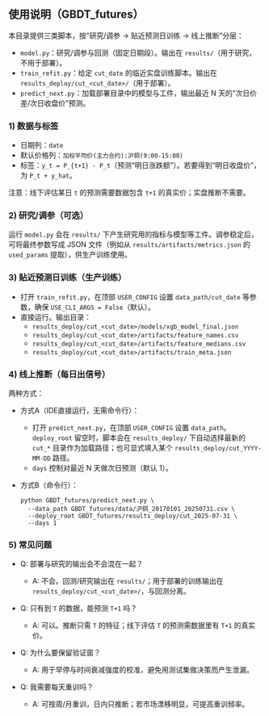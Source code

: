## 使用说明（GBDT_futures）

本目录提供三类脚本，按“研究/调参 → 贴近预测日训练 → 线上推断”分层：

- `model.py`：研究/调参与回测（固定日期段）。输出在 `results/`（用于研究，不用于部署）。
- `train_refit.py`：给定 `cut_date` 的临近实盘训练脚本。输出在 `results_deploy/cut_<cut_date>/`（用于部署）。
- `predict_next.py`：加载部署目录中的模型与工件，输出最近 N 天的“次日价差/次日收盘价”预测。

### 1) 数据与标签

- 日期列：`date`
- 默认价格列：`加权平均价(主力合约):沪铜(9:00-15:00)`
- 标签：`y_t = P_{t+1} - P_t`（预测“明日涨跌额”）。若要得到“明日收盘价”，为 `P_t + y_hat`。

注意：线下评估某日 `t` 的预测需要数据包含 `t+1` 的真实价；实盘推断不需要。

### 2) 研究/调参（可选）

运行 `model.py` 会在 `results/` 下产生研究用的指标与模型等工件。调参稳定后，可将最终参数写成 JSON 文件（例如从 `results/artifacts/metrics.json` 的 `used_params` 提取），供生产训练使用。

### 3) 贴近预测日训练（生产训练）

- 打开 `train_refit.py`，在顶部 `USER_CONFIG` 设置 `data_path/cut_date` 等参数，确保 `USE_CLI_ARGS = False`（默认）。
- 直接运行。输出目录：
    - `results_deploy/cut_<cut_date>/models/xgb_model_final.json`
    - `results_deploy/cut_<cut_date>/artifacts/feature_names.csv`
    - `results_deploy/cut_<cut_date>/artifacts/feature_medians.csv`
    - `results_deploy/cut_<cut_date>/artifacts/train_meta.json`



### 4) 线上推断（每日出信号）

两种方式：

- 方式A（IDE直接运行，无需命令行）：
  - 打开 `predict_next.py`，在顶部 `USER_CONFIG` 设置 `data_path`。`deploy_root` 留空时，脚本会在 `results_deploy/` 下自动选择最新的 `cut_*` 目录作为加载路径；也可显式填入某个 `results_deploy/cut_YYYY-MM-DD` 路径。
  - `days` 控制对最近 N 天做次日预测（默认 1）。

- 方式B（命令行）：
  ```
  python GBDT_futures/predict_next.py \
    --data_path GBDT_futures/data/沪铜_20170101_20250731.csv \
    --deploy_root GBDT_futures/results_deploy/cut_2025-07-31 \
    --days 1
  ```

### 5) 常见问题

- Q: 部署与研究的输出会不会混在一起？
  - A: 不会。回测/研究输出在 `results/`；用于部署的训练输出在 `results_deploy/cut_<cut_date>/`，与回测分离。

- Q: 只有到 `T` 的数据，能预测 `T+1` 吗？
  - A: 可以。推断只需 `T` 的特征；线下评估 `T` 的预测需数据里有 `T+1` 的真实价。

- Q: 为什么要保留验证窗？
  - A: 用于早停与时间衰减强度的校准，避免用测试集做决策而产生泄漏。

- Q: 我需要每天重训吗？
  - A: 可按周/月重训，日内只推断；若市场漂移明显，可提高重训频率。


